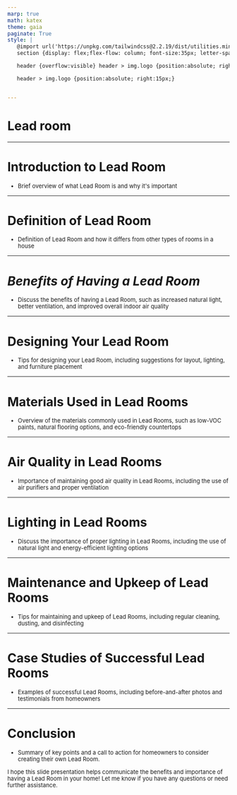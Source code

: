 ```yaml
---
marp: true
math: katex
theme: gaia
paginate: True
style: |
   @import url('https://unpkg.com/tailwindcss@2.2.19/dist/utilities.min.css');
   section {display: flex;flex-flow: column; font-size:35px; letter-spacing:1.4px;}

   header {overflow:visible} header > img.logo {position:absolute; right:15px;}

   header > img.logo {position:absolute; right:15px;}


---
```

<!-- backgroundColor: white -->
<!-- _class: lead -->

 # Lead room

---
<style scoped>p,li {font-size:0.96em}</style>

 # **Introduction to Lead Room**

- Brief overview of what Lead Room is and why it's important

---
<style scoped>p,li {font-size:0.96em}</style>

 # Definition of Lead Room
- Definition of Lead Room and how it differs from other types of rooms in a house


---
<style scoped>p,li {font-size:0.96em}</style>

 # _Benefits of Having a Lead Room_
- Discuss the benefits of having a Lead Room, such as increased natural light, better ventilation, and improved overall indoor air quality


---
<style scoped>p,li {font-size:0.96em}</style>

 # Designing Your Lead Room

- Tips for designing your Lead Room, including suggestions for layout, lighting, and furniture placement

---
<style scoped>p,li {font-size:0.96em}</style>

 # Materials Used in Lead Rooms

- Overview of the materials commonly used in Lead Rooms, such as low-VOC paints, natural flooring options, and eco-friendly countertops

---
<style scoped>p,li {font-size:0.96em}</style>

 # Air Quality in Lead Rooms

- Importance of maintaining good air quality in Lead Rooms, including the use of air purifiers and proper ventilation

---
<style scoped>p,li {font-size:0.96em}</style>

 # Lighting in Lead Rooms

- Discuss the importance of proper lighting in Lead Rooms, including the use of natural light and energy-efficient lighting options

---
<style scoped>p,li {font-size:0.96em}</style>

 # Maintenance and Upkeep of Lead Rooms
- Tips for maintaining and upkeep of Lead Rooms, including regular cleaning, dusting, and disinfecting


---
<style scoped>p,li {font-size:0.96em}</style>

 # Case Studies of Successful Lead Rooms

- Examples of successful Lead Rooms, including before-and-after photos and testimonials from homeowners

---
<style scoped>p,li {font-size:0.92em}</style>

 # Conclusion

- Summary of key points and a call to action for homeowners to consider creating their own Lead Room.

I hope this slide presentation helps communicate the benefits and importance of having a Lead Room in your home! Let me know if you have any questions or need further assistance.